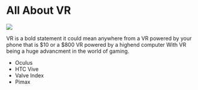 # All About VR
<!DOCTYPE html>
<head>
<meta charset="utf-8">
<!-- Hello welcome to the inside of my webpage-->
  </head>
  <body>
<img src="https://encrypted-tbn0.gstatic.com/images?q=tbn:ANd9GcQrnQxCrkbDPzwZ4OfnthiXDS9kZP_5A8_7sVh4rtTnBR9xPjW-Ow"/>
<p> VR is a bold statement it could mean anywhere from a VR powered by your phone that is $10 or a $800 VR powered by a highend computer  With VR being a huge advancment in the world of gaming. </p> 
<ul>
  <li>Oculus</li>
  <li>HTC Vive</li>
  <li>Valve Index</li>
  <li>Pimax</li>
  </ul>
</body>
